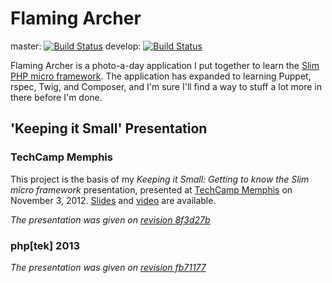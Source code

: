 Flaming Archer
==============

master: [![Build Status](https://secure.travis-ci.org/jeremykendall/flaming-archer.png?branch=master)](https://travis-ci.org/jeremykendall/flaming-archer) develop: [![Build Status](https://secure.travis-ci.org/jeremykendall/flaming-archer.png?branch=develop)](https://travis-ci.org/jeremykendall/flaming-archer)

Flaming Archer is a photo-a-day application I put together to learn the [Slim PHP micro framework](http://www.slimframework.com/).  The application has expanded to learning Puppet, rspec, Twig, and Composer, and I'm sure I'll find a way to stuff a lot more in there before I'm done.

'Keeping it Small' Presentation
-------------------------------

### TechCamp Memphis

This project is the basis of my *Keeping it Small: Getting to know the Slim micro framework* presentation, presented at [TechCamp Memphis](http://techcampmemphis.com/) on November 3, 2012. [Slides](http://www.slideshare.net/jeremykendall/keeping-it-small-slim-php) and [video](http://www.youtube.com/watch?v=yEA0VWHCFac) are available. 

*The presentation was given on [revision 8f3d27b](https://github.com/jeremykendall/flaming-archer/tree/8f3d27b73159924102b607cbc0f4a005c971058e)*

### php[tek] 2013

*The presentation was given on [revision fb71177](https://github.com/jeremykendall/flaming-archer/commit/fb711771ed9b7a8b1c745685a9b1534bee55dafe)*
